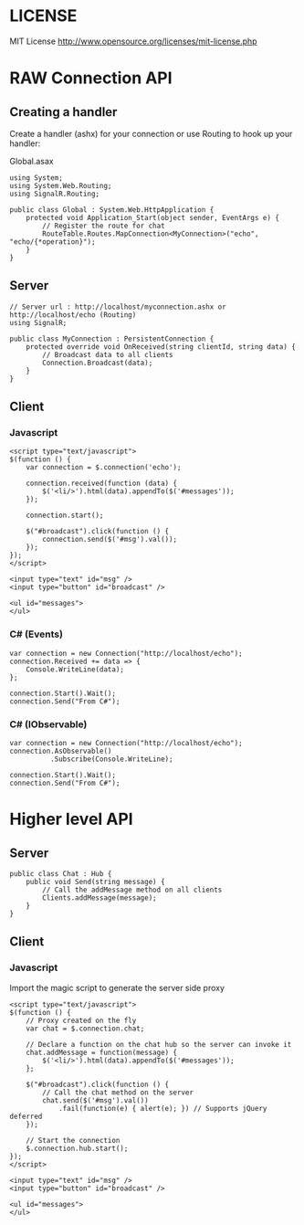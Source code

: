 # LICENSE
MIT License <http://www.opensource.org/licenses/mit-license.php>

# RAW Connection API

## Creating a handler
Create a handler (ashx) for your connection or use Routing to hook up your handler:

Global.asax

    using System;
    using System.Web.Routing;
    using SignalR.Routing;

    public class Global : System.Web.HttpApplication {
        protected void Application_Start(object sender, EventArgs e) {
            // Register the route for chat
            RouteTable.Routes.MapConnection<MyConnection>("echo", "echo/{*operation}");
        }
    }



## Server
    // Server url : http://localhost/myconnection.ashx or http://localhost/echo (Routing)
    using SignalR;
    
    public class MyConnection : PersistentConnection {
        protected override void OnReceived(string clientId, string data) {
            // Broadcast data to all clients
            Connection.Broadcast(data);
        }
    }

## Client
### Javascript
    
    <script type="text/javascript">
    $(function () {
        var connection = $.connection('echo');

        connection.received(function (data) {
            $('<li/>').html(data).appendTo($('#messages'));
        });
        
        connection.start();
        
        $("#broadcast").click(function () {
            connection.send($('#msg').val());
        });
    });
    </script>

    <input type="text" id="msg" />
    <input type="button" id="broadcast" />

    <ul id="messages">
    </ul>
    
### C# (Events)
    
    var connection = new Connection("http://localhost/echo");
    connection.Received += data => {
        Console.WriteLine(data);
    };

    connection.Start().Wait();
    connection.Send("From C#");
    
### C# (IObservable)
    
    var connection = new Connection("http://localhost/echo");
    connection.AsObservable()
              .Subscribe(Console.WriteLine);
    
    connection.Start().Wait();
    connection.Send("From C#");
    
# Higher level API

## Server

    public class Chat : Hub {
        public void Send(string message) {
            // Call the addMessage method on all clients
            Clients.addMessage(message);
        }
    }
    
## Client
### Javascript

Import the magic script to generate the server side proxy
    <script src="/signalr/hubs" type="text/javascript"></script>
    
    <script type="text/javascript">
    $(function () {
        // Proxy created on the fly
        var chat = $.connection.chat;
        
        // Declare a function on the chat hub so the server can invoke it
        chat.addMessage = function(message) {
            $('<li/>').html(data).appendTo($('#messages'));
        };
        
        $("#broadcast").click(function () {
            // Call the chat method on the server
            chat.send($('#msg').val())
                .fail(function(e) { alert(e); }) // Supports jQuery deferred
        });
        
        // Start the connection
        $.connection.hub.start();
    });
    </script>
    
    <input type="text" id="msg" />
    <input type="button" id="broadcast" />

    <ul id="messages">
    </ul>